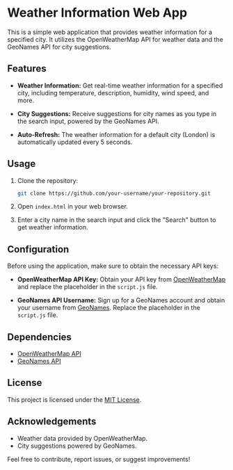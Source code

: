 # Weather Information Web App

This is a simple web application that provides weather information for a specified city. It utilizes the OpenWeatherMap API for weather data and the GeoNames API for city suggestions.

## Features

- **Weather Information:** Get real-time weather information for a specified city, including temperature, description, humidity, wind speed, and more.

- **City Suggestions:** Receive suggestions for city names as you type in the search input, powered by the GeoNames API.

- **Auto-Refresh:** The weather information for a default city (London) is automatically updated every 5 seconds.

## Usage

1. Clone the repository:

    ```bash
    git clone https://github.com/your-username/your-repository.git
    ```

2. Open `index.html` in your web browser.

3. Enter a city name in the search input and click the "Search" button to get weather information.

## Configuration

Before using the application, make sure to obtain the necessary API keys:

- **OpenWeatherMap API Key:** Obtain your API key from [OpenWeatherMap](https://openweathermap.org/) and replace the placeholder in the `script.js` file.

- **GeoNames API Username:** Sign up for a GeoNames account and obtain your username from [GeoNames](http://www.geonames.org/). Replace the placeholder in the `script.js` file.

## Dependencies

- [OpenWeatherMap API](https://openweathermap.org/)
- [GeoNames API](http://www.geonames.org/)

## License

This project is licensed under the [MIT License](LICENSE).

## Acknowledgements

- Weather data provided by OpenWeatherMap.
- City suggestions powered by GeoNames.

Feel free to contribute, report issues, or suggest improvements!
